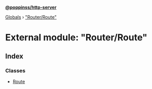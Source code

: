 **[@poppinss/http-server](../README.md)**

[Globals](../README.md) › ["Router/Route"](_router_route_.md)

# External module: "Router/Route"

## Index

### Classes

* [Route](../classes/_router_route_.route.md)